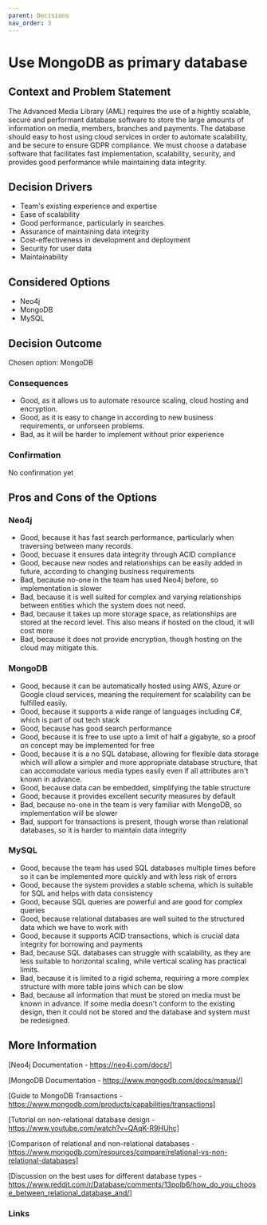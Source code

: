 ```yaml
---
parent: Decisions
nav_order: 3
---
```


# Use MongoDB as primary database

## Context and Problem Statement

The Advanced Media Library (AML) requires the use of a hightly scalable, secure and performant database software
to store the large amounts of information on media, members, branches and payments.
The database should easy to host using cloud services in order to automate scalability,
and be secure to ensure GDPR compliance. We must choose a database software that facilitates fast implementation,
scalability, security, and provides good performance while maintaining data integrity.

## Decision Drivers

- Team's existing experience and expertise
- Ease of scalability
- Good performance, particularly in searches
- Assurance of maintaining data integrity
- Cost-effectiveness in development and deployment
- Security for user data
- Maintainability

## Considered Options

- Neo4j
- MongoDB
- MySQL

## Decision Outcome

Chosen option: MongoDB

### Consequences

- Good, as it allows us to automate resource scaling, cloud hosting and encryption.
- Good, as it is easy to change in according to new business requirements, or unforseen problems.
- Bad, as it will be harder to implement without prior experience

### Confirmation

No confirmation yet

## Pros and Cons of the Options

### Neo4j

- Good, because it has fast search performance, particularly when traversing between many records.
- Good, becuase it ensures data integrity through ACID compliance
- Good, because new nodes and relationships can be easily added in future, according to changing business requirements
- Bad, because no-one in the team has used Neo4j before, so implementation is slower
- Bad, because it is well suited for complex and varying relationships between entities which the system does not need.
- Bad, because it takes up more storage space, as relationships are stored at the record level. This also means if hosted on the cloud, it will cost more
- Bad, because it does not provide encryption, though hosting on the cloud may mitigate this.

### MongoDB

- Good, because it can be automatically hosted using AWS, Azure or Google cloud services, meaning the requirement for scalability can be fulfilled easily.
- Good, because it supports a wide range of languages including C#, which is part of out tech stack
- Good, because has good search performance
- Good, because it is free to use upto a limit of half a gigabyte, so a proof on concept may be implemented for free
- Good, because it is a no SQL database, allowing for flexible data storage which will allow a simpler and more appropriate database structure, that can accomodate various media types easily even if all attributes arn't known in advance.
- Good, because data can be embedded, simplifying the table structure
- Good, because it provides excellent security measures by default
- Bad, because no-one in the team is very familiar with MongoDB, so implementation will be slower
- Bad, support for transactions is present, though worse than relational databases, so it is harder to maintain data integrity

### MySQL

- Good, because the team has used SQL databases multiple times before so it can be implemented more quickly and with less risk of errors
- Good, because the system provides a stable schema, which is suitable for SQL and helps with data consistency
- Good, because SQL queries are powerful and are good for complex queries
- Good, because relational databases are well suited to the structured data which we have to work with
- Good, because it supports ACID transactions, which is crucial data integrity for borrowing and payments
- Bad, because SQL databases can struggle with scalability, as they are less suitable to horizontal scaling, while vertical scaling has practical limits.
- Bad, because it is limited to a rigid schema, requiring a more complex structure with more table joins which can be slow
- Bad, because all information that must be stored on media must be known in advance. If some media doesn't conform to the existing design, then it could not be stored and the database and system must be redesigned.

## More Information

[Neo4j Documentation - https://neo4j.com/docs/]

[MongoDB Documentation - https://www.mongodb.com/docs/manual/]

[Guide to MongoDB Transactions - https://www.mongodb.com/products/capabilities/transactions]

[Tutorial on non-relational database design - https://www.youtube.com/watch?v=QAqK-R9HUhc]

[Comparison of relational and non-relational databases - https://www.mongodb.com/resources/compare/relational-vs-non-relational-databases]

[Discussion on the best uses for different database types - https://www.reddit.com/r/Database/comments/13polb6/how_do_you_choose_between_relational_database_and/]

### Links
